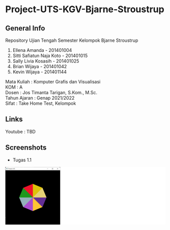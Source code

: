 # Project-UTS-KGV-Bjarne-Stroustrup

## General Info
Repository Ujian Tengah Semester
Kelompok Bjarne Stroustrup
1. Ellena Amanda - 201401004
2. Sitti Safiatun Naja Koto - 201401015
3. Sally Livia Kosasih - 201401025
4. Brian Wijaya - 201401042
5. Kevin Wijaya - 201401144

Mata Kuliah : Komputer Grafis dan Visualisasi  
KOM : A  
Dosen : Jos Timanta Tarigan, S.Kom., M.Sc.  
Tahun Ajaran : Genap 2021/2022  
Sifat : Take Home Test, Kelompok

## Links
Youtube : TBD

## Screenshots
* Tugas 1.1

![alt_text](https://github.com/briannzw/Project-UTS-KGV-Bjarne-Stroustrup/blob/master/Screenshots/Screenshot_0.png "Screenshot Project UTS")
